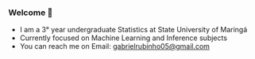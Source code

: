 ### Welcome 👋


- I am a 3° year undergraduate Statistics at State University of Maringá
- Currently focused on Machine Learning and Inference subjects 
- You can reach me on Email: gabrielrubinho05@gmail.com
